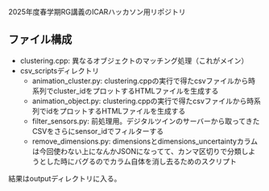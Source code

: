 2025年度春学期RG講義のICARハッカソン用リポジトリ

## ファイル構成
- clustering.cpp: 異なるオブジェクトのマッチング処理（これがメイン）
- csv_scriptsディレクトリ
  - animation_cluster.py: clustering.cppの実行で得たcsvファイルから時系列でcluster_idをプロットするHTMLファイルを生成する
  - animation_object.py: clustering.cppの実行で得たcsvファイルから時系列でidをプロットするHTMLファイルを生成する
  - filter_sensors.py: 前処理用。デジタルツインのサーバーから取ってきたCSVをさらにsensor_idでフィルターする
  - remove_dimensions.py: dimensionsとdimensions_uncertaintyカラムは今回使わない上になんかJSONになってて、カンマ区切りで分類しようとした時にバグるのでカラム自体を消し去るためのスクリプト

結果はoutputディレクトリに入る。
